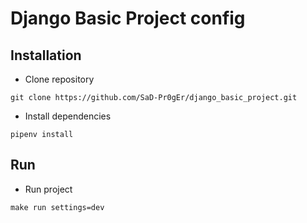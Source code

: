 # Django Basic Project config


## Installation

* Clone repository
```commandline
git clone https://github.com/SaD-Pr0gEr/django_basic_project.git
```

* Install dependencies
```commandline
pipenv install
```

## Run
* Run project
```commandline
make run settings=dev
```
